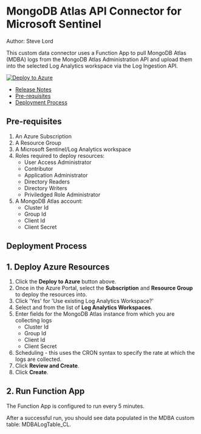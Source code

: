 # MongoDB Atlas API Connector for Microsoft Sentinel
Author: Steve Lord

This custom data connector uses a Function App to pull MongoDB Atlas (MDBA) logs from the MongoDB Atlas Administration API and upload them into the selected Log Analytics workspace via the Log Ingestion API. 

[![Deploy to Azure](https://aka.ms/deploytoazurebutton)](https://portal.azure.com/#create/Microsoft.Template/uri/https%3A%2F%2Fgithub.com%2Fmongodb-partners%2FMicrosoft_Sentinel_Integration%2Fblob%2Ftimer-trigger%2FazureDeploy.json)

- [Release Notes](releaseNotes.md)
- [Pre-requisites](#pre-requisites)
- [Deployment Process](#deployment-process)

## **Pre-requisites**
1. An Azure Subscription
2. A Resource Group
2. A Microsoft Sentinel/Log Analytics workspace
3. Roles required to deploy resources:
    - User Access Administrator
    - Contributor
    - Application Administrator
    - Directory Readers
    - Directory Writers
    - Priviledged Role Administrator
4. A MongoDB Atlas account:
    - Cluster Id
    - Group Id
    - Client Id
    - Client Secret

## **Deployment Process**
## 1. Deploy Azure Resources
1. Click the **Deploy to Azure** button above.
2. Once in the Azure Portal, select the **Subscription** and **Resource Group** to deploy the resources into.
3. Click 'Yes' for 'Use existing Log Analytics Workspace?'
4. Select and from the list of **Log Analytics Workspaces**.
5. Enter fields for the MongoDB Atlas instance from which you are collecting logs
    - Cluster Id
    - Group Id
    - Client Id
    - Client Secret
6. Scheduling - this uses the CRON syntax to specify the rate at which the logs are collected.
7. Click **Review and Create**.
8. Click **Create**.

## 2. Run Function App
The Function App is configured to run every 5 minutes.

After a successful run, you should see data populated in the MDBA custom table: MDBALogTable_CL.
